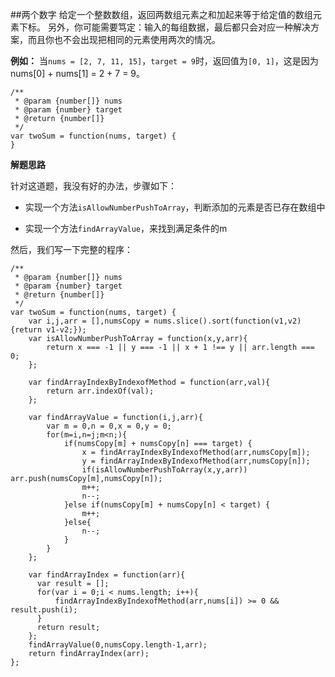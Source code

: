 ##两个数字
给定一个整数数组，返回两数组元素之和加起来等于给定值的数组元素下标。
另外，你可能需要笃定：输入的每组数据，最后都只会对应一种解决方案，而且你也不会出现把相同的元素使用两次的情况。

**例如：**
当`nums = [2, 7, 11, 15]`，`target = 9`时，返回值为`[0, 1]`，这是因为nums[0] + nums[1] = 2 + 7 = 9。
```
/**
 * @param {number[]} nums
 * @param {number} target
 * @return {number[]}
 */
var twoSum = function(nums, target) {
}
```

**解题思路**

针对这道题，我没有好的办法，步骤如下：

- 实现一个方法`isAllowNumberPushToArray`，判断添加的元素是否已存在数组中

- 实现一个方法`findArrayValue`，来找到满足条件的m

然后，我们写一下完整的程序：
```
/**
 * @param {number[]} nums
 * @param {number} target
 * @return {number[]}
 */
var twoSum = function(nums, target) {
    var i,j,arr = [],numsCopy = nums.slice().sort(function(v1,v2){return v1-v2;});
    var isAllowNumberPushToArray = function(x,y,arr){
        return x === -1 || y === -1 || x + 1 !== y || arr.length === 0;
    };

    var findArrayIndexByIndexofMethod = function(arr,val){
        return arr.indexOf(val);
    };

    var findArrayValue = function(i,j,arr){
        var m = 0,n = 0,x = 0,y = 0;
        for(m=i,n=j;m<n;){
            if(numsCopy[m] + numsCopy[n] === target) {
                x = findArrayIndexByIndexofMethod(arr,numsCopy[m]);
                y = findArrayIndexByIndexofMethod(arr,numsCopy[n]);
                if(isAllowNumberPushToArray(x,y,arr)) arr.push(numsCopy[m],numsCopy[n]);
                m++;
                n--;
            }else if(numsCopy[m] + numsCopy[n] < target) {
                m++;
            }else{
                n--;
            }
        }     
    };

    var findArrayIndex = function(arr){
      var result = [];
      for(var i = 0;i < nums.length; i++){
          findArrayIndexByIndexofMethod(arr,nums[i]) >= 0 && result.push(i);
      }
      return result;
    };
    findArrayValue(0,numsCopy.length-1,arr);
    return findArrayIndex(arr);
};
```




